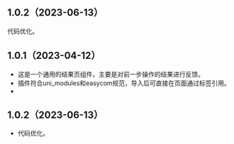 ## 1.0.2（2023-06-13）
代码优化。
## 1.0.1（2023-04-12）
- 这是一个通用的结果页组件，主要是对前一步操作的结果进行反馈。
- 插件符合uni_modules和easycom规范，导入后可直接在页面通过标签引用。
- 
## 1.0.2（2023-06-13）
- 代码优化。